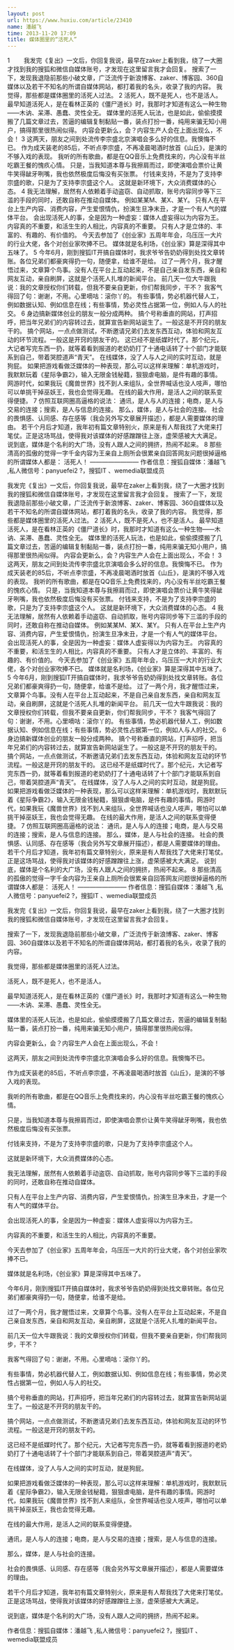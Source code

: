 ```yaml
---
layout: post
url: https://www.huxiu.com/article/23410
name: 潘越飞
time: 2013-11-20 17:09
title: 媒体圈里的“活死人”
---
```

1　　 我发完《复出》一文后，你回复我说，最早在zaker上看到我，绕了一大圈才找到我的搜狐和微信自媒体账号，才发现在这里留言我才会回复。 搜索了一下，发现我退隐前那些小破文章，广泛流传于新浪博客、zaker、博客园、360自媒体以及若干不知名的所谓自媒体网站，都打着我的名头，收录了我的内容。 我觉得，那些都是媒体圈里的活死人过法。 2 活死人，既不是死人，也不是活人。 最早知道活死人，是在看林正英的《僵尸道长》时，我那时才知道有这么一种生物——木讷、呆滞、愚蠢、灵性全无。 媒体里的活死人玩法，也是如此，偷偷摸摸搬了几篇文章过去，苦逼的编辑复制黏贴一番，装点打扮一番，纯用来骗无知小用户，搞得那里很热闹似得。 内容会更新么，会？内容生产人会在上面出现么，不会！ 3 这两天，朋友之间到处流传李宗盛北京演唱会多么好的信息。我懊悔不已。 作为成天装老的85后，不听点李宗盛，不再凌晨喝酒时放首《山丘》，是演的不够入戏的表现。 我听的所有歌曲，都是在QQ音乐上免费找来的，内心没有半丝吃霸王餐的愧疚心情。 只是，当我知道本尊与我擦肩而过，即使演唱会票价让黄牛笑得龇牙咧嘴，我也依然极度后悔没有买张票。 付钱来支持，不是为了支持李宗盛的歌，只是为了支持李宗盛这个人。 这就是新环境下，大众消费媒体的心态。 4 我无法理解，居然有人依赖着手动盗窃、自动抓取，账号内容同步等下三滥的手段的同时，还敢自称在推动自媒体。 例如某某M、某X、某Y。 只有人在平台上生产内容、消费内容，产生爱恨情仇，扮演生旦净末丑，才是一个有人气的媒体平台。 会出现活死人的事，全是因为一种虚妄：媒体人虚妄得以为内容为王。 内容真的不重要，和活生生的人相比，内容真的不重要。 只有人才是立体的、丰富的、有趣的、有价值的。 今天去参加了《创业家》五周年年会，乌压压一大片的行业大佬，各个对创业家吹捧不已。 媒体就是名利场，《创业家》算是深得其中五味了。 5 今年6月，刚到搜狐IT开搞自媒体时，我求爷爷告奶奶得到处找文章转账。各位兄弟们都豪爽得扔一句，随便拿，给谁不是给。 过了一两个月，我才醒悟过来，文章算个鸟事。没有人在平台上互动起来，不是自己亲自发东西，亲自和网友互动，亲自刷屏，这就是个活死人扎堆的新闻平台。 前几天一位大牛跟我说：我的文章授权你们转载，但我不要亲自更新，你们帮我同步，干不？ 我客气得回了句：谢谢，不用。心里嘀咕：滚你丫的。 有些事情，势必机器代替人工，例如数据认知、例如信息在线；有些事情，势必灵性占据第一位，例如人与人的社交。 6 身边搞新媒体创业的朋友一般分成两种。 搞个号称垂直的网站，打声招呼，把当年兄弟们的内容转过去，就算宣告新网站诞生了。一般这是不开窍的朋友干的。 搞个网站，一点点做测试，不断邀请兄弟们去发东西互动，体验和网友互动的环节流程。一般这是开窍的朋友干的。 这已经不是纸媒时代了。那个纪元，大记者写完东西一扔，就等着看到报道的老奶奶打了十通电话转了十个部门才能联系到自己，带着哭腔道声“青天”。 在线媒体，没了人与人之间的实时互动，就是狗屁。 如果把游戏看做泛媒体的一种表现，那么可以这样来理解：单机游戏时，我默默玩着《星际争霸2》，输入无限金钱秘籍，狠狠虐电脑，是件有趣的事情。网游时代，如果我玩《魔兽世界》找不到人来组队，全世界喊话也没人吱声，哪怕可以单挑干掉巫妖王，我也会觉得无趣。 在线的最大作用，是活人之间的联系变得便捷。 7 仿照互联网圈高逼格的说法： 通讯，是人与人的连接；电商，是人与交易的连接；搜索，是人与信息的连接。 那么，媒体，是人与社会的连接。 社会的畏惧感、认同感、存在感等（我会另外写文章展开描述），都是人需要媒体的理由。 若干个月后才知道，我年初有篇文章特别火，原来是有人帮我找了大佬来打笔仗。正是这场骂战，使得我对该媒体的好感蹭蹭往上涨，虚荣感被大大满足。 说到底，媒体是个名利的大广场，没有人跟人之间的拥挤，热闹不起来。 8 那些清高的孤傲的觉得一字千金内容为王亲自上厕所会很累亲自回答网友问题很掉逼格的所谓媒体人都是： 活死人！ ———————— 作者信息：搜狐自媒体：潘越飞 ,私人微信号：panyuefei2 ?，搜狐IT 、wemedia联盟成员

我发完《复出》一文后，你回复我说，最早在zaker上看到我，绕了一大圈才找到我的搜狐和微信自媒体账号，才发现在这里留言我才会回复。 搜索了一下，发现我退隐前那些小破文章，广泛流传于新浪博客、zaker、博客园、360自媒体以及若干不知名的所谓自媒体网站，都打着我的名头，收录了我的内容。 我觉得，那些都是媒体圈里的活死人过法。 2 活死人，既不是死人，也不是活人。 最早知道活死人，是在看林正英的《僵尸道长》时，我那时才知道有这么一种生物——木讷、呆滞、愚蠢、灵性全无。 媒体里的活死人玩法，也是如此，偷偷摸摸搬了几篇文章过去，苦逼的编辑复制黏贴一番，装点打扮一番，纯用来骗无知小用户，搞得那里很热闹似得。 内容会更新么，会？内容生产人会在上面出现么，不会！ 3 这两天，朋友之间到处流传李宗盛北京演唱会多么好的信息。我懊悔不已。 作为成天装老的85后，不听点李宗盛，不再凌晨喝酒时放首《山丘》，是演的不够入戏的表现。 我听的所有歌曲，都是在QQ音乐上免费找来的，内心没有半丝吃霸王餐的愧疚心情。 只是，当我知道本尊与我擦肩而过，即使演唱会票价让黄牛笑得龇牙咧嘴，我也依然极度后悔没有买张票。 付钱来支持，不是为了支持李宗盛的歌，只是为了支持李宗盛这个人。 这就是新环境下，大众消费媒体的心态。 4 我无法理解，居然有人依赖着手动盗窃、自动抓取，账号内容同步等下三滥的手段的同时，还敢自称在推动自媒体。 例如某某M、某X、某Y。 只有人在平台上生产内容、消费内容，产生爱恨情仇，扮演生旦净末丑，才是一个有人气的媒体平台。 会出现活死人的事，全是因为一种虚妄：媒体人虚妄得以为内容为王。 内容真的不重要，和活生生的人相比，内容真的不重要。 只有人才是立体的、丰富的、有趣的、有价值的。 今天去参加了《创业家》五周年年会，乌压压一大片的行业大佬，各个对创业家吹捧不已。 媒体就是名利场，《创业家》算是深得其中五味了。 5 今年6月，刚到搜狐IT开搞自媒体时，我求爷爷告奶奶得到处找文章转账。各位兄弟们都豪爽得扔一句，随便拿，给谁不是给。 过了一两个月，我才醒悟过来，文章算个鸟事。没有人在平台上互动起来，不是自己亲自发东西，亲自和网友互动，亲自刷屏，这就是个活死人扎堆的新闻平台。 前几天一位大牛跟我说：我的文章授权你们转载，但我不要亲自更新，你们帮我同步，干不？ 我客气得回了句：谢谢，不用。心里嘀咕：滚你丫的。 有些事情，势必机器代替人工，例如数据认知、例如信息在线；有些事情，势必灵性占据第一位，例如人与人的社交。 6 身边搞新媒体创业的朋友一般分成两种。 搞个号称垂直的网站，打声招呼，把当年兄弟们的内容转过去，就算宣告新网站诞生了。一般这是不开窍的朋友干的。 搞个网站，一点点做测试，不断邀请兄弟们去发东西互动，体验和网友互动的环节流程。一般这是开窍的朋友干的。 这已经不是纸媒时代了。那个纪元，大记者写完东西一扔，就等着看到报道的老奶奶打了十通电话转了十个部门才能联系到自己，带着哭腔道声“青天”。 在线媒体，没了人与人之间的实时互动，就是狗屁。 如果把游戏看做泛媒体的一种表现，那么可以这样来理解：单机游戏时，我默默玩着《星际争霸2》，输入无限金钱秘籍，狠狠虐电脑，是件有趣的事情。网游时代，如果我玩《魔兽世界》找不到人来组队，全世界喊话也没人吱声，哪怕可以单挑干掉巫妖王，我也会觉得无趣。 在线的最大作用，是活人之间的联系变得便捷。 7 仿照互联网圈高逼格的说法： 通讯，是人与人的连接；电商，是人与交易的连接；搜索，是人与信息的连接。 那么，媒体，是人与社会的连接。 社会的畏惧感、认同感、存在感等（我会另外写文章展开描述），都是人需要媒体的理由。 若干个月后才知道，我年初有篇文章特别火，原来是有人帮我找了大佬来打笔仗。正是这场骂战，使得我对该媒体的好感蹭蹭往上涨，虚荣感被大大满足。 说到底，媒体是个名利的大广场，没有人跟人之间的拥挤，热闹不起来。 8 那些清高的孤傲的觉得一字千金内容为王亲自上厕所会很累亲自回答网友问题很掉逼格的所谓媒体人都是： 活死人！ ———————— 作者信息：搜狐自媒体：潘越飞 ,私人微信号：panyuefei2 ?，搜狐IT 、wemedia联盟成员

我发完《复出》一文后，你回复我说，最早在zaker上看到我，绕了一大圈才找到我的搜狐和微信自媒体账号，才发现在这里留言我才会回复。

搜索了一下，发现我退隐前那些小破文章，广泛流传于新浪博客、zaker、博客园、360自媒体以及若干不知名的所谓自媒体网站，都打着我的名头，收录了我的内容。

我觉得，那些都是媒体圈里的活死人过法。

活死人，既不是死人，也不是活人。

最早知道活死人，是在看林正英的《僵尸道长》时，我那时才知道有这么一种生物——木讷、呆滞、愚蠢、灵性全无。

媒体里的活死人玩法，也是如此，偷偷摸摸搬了几篇文章过去，苦逼的编辑复制黏贴一番，装点打扮一番，纯用来骗无知小用户，搞得那里很热闹似得。

内容会更新么，会？内容生产人会在上面出现么，不会！

这两天，朋友之间到处流传李宗盛北京演唱会多么好的信息。我懊悔不已。

作为成天装老的85后，不听点李宗盛，不再凌晨喝酒时放首《山丘》，是演的不够入戏的表现。

我听的所有歌曲，都是在QQ音乐上免费找来的，内心没有半丝吃霸王餐的愧疚心情。

只是，当我知道本尊与我擦肩而过，即使演唱会票价让黄牛笑得龇牙咧嘴，我也依然极度后悔没有买张票。

付钱来支持，不是为了支持李宗盛的歌，只是为了支持李宗盛这个人。

这就是新环境下，大众消费媒体的心态。

我无法理解，居然有人依赖着手动盗窃、自动抓取，账号内容同步等下三滥的手段的同时，还敢自称在推动自媒体。

只有人在平台上生产内容、消费内容，产生爱恨情仇，扮演生旦净末丑，才是一个有人气的媒体平台。

会出现活死人的事，全是因为一种虚妄：媒体人虚妄得以为内容为王。

内容真的不重要，和活生生的人相比，内容真的不重要。

今天去参加了《创业家》五周年年会，乌压压一大片的行业大佬，各个对创业家吹捧不已。

媒体就是名利场，《创业家》算是深得其中五味了。

今年6月，刚到搜狐IT开搞自媒体时，我求爷爷告奶奶得到处找文章转账。各位兄弟们都豪爽得扔一句，随便拿，给谁不是给。

过了一两个月，我才醒悟过来，文章算个鸟事。没有人在平台上互动起来，不是自己亲自发东西，亲自和网友互动，亲自刷屏，这就是个活死人扎堆的新闻平台。

前几天一位大牛跟我说：我的文章授权你们转载，但我不要亲自更新，你们帮我同步，干不？

我客气得回了句：谢谢，不用。心里嘀咕：滚你丫的。

有些事情，势必机器代替人工，例如数据认知、例如信息在线；有些事情，势必灵性占据第一位，例如人与人的社交。

搞个号称垂直的网站，打声招呼，把当年兄弟们的内容转过去，就算宣告新网站诞生了。一般这是不开窍的朋友干的。

搞个网站，一点点做测试，不断邀请兄弟们去发东西互动，体验和网友互动的环节流程。一般这是开窍的朋友干的。

这已经不是纸媒时代了。那个纪元，大记者写完东西一扔，就等着看到报道的老奶奶打了十通电话转了十个部门才能联系到自己，带着哭腔道声“青天”。

在线媒体，没了人与人之间的实时互动，就是狗屁。

如果把游戏看做泛媒体的一种表现，那么可以这样来理解：单机游戏时，我默默玩着《星际争霸2》，输入无限金钱秘籍，狠狠虐电脑，是件有趣的事情。网游时代，如果我玩《魔兽世界》找不到人来组队，全世界喊话也没人吱声，哪怕可以单挑干掉巫妖王，我也会觉得无趣。

在线的最大作用，是活人之间的联系变得便捷。

通讯，是人与人的连接；电商，是人与交易的连接；搜索，是人与信息的连接。

那么，媒体，是人与社会的连接。

社会的畏惧感、认同感、存在感等（我会另外写文章展开描述），都是人需要媒体的理由。

若干个月后才知道，我年初有篇文章特别火，原来是有人帮我找了大佬来打笔仗。正是这场骂战，使得我对该媒体的好感蹭蹭往上涨，虚荣感被大大满足。

说到底，媒体是个名利的大广场，没有人跟人之间的拥挤，热闹不起来。

作者信息：搜狐自媒体：潘越飞 ,私人微信号：panyuefei2 ?，搜狐IT 、wemedia联盟成员

